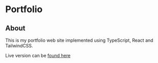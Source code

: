 # Portfolio

## About
This is my portfolio web site implemented using TypeScript, React and TailwindCSS.

Live version can be [found here](https://portfolio-dvyi.onrender.com)
